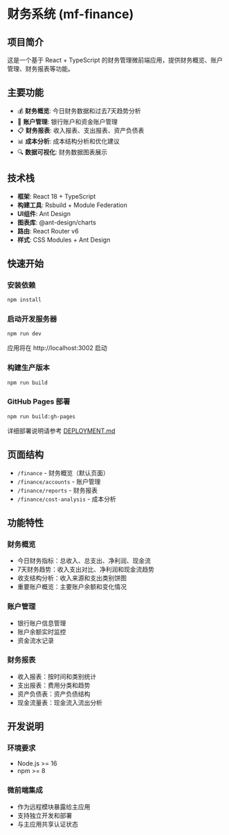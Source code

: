 # 财务系统 (mf-finance)

## 项目简介

这是一个基于 React + TypeScript 的财务管理微前端应用，提供财务概览、账户管理、财务报表等功能。

## 主要功能

- 💰 **财务概览**: 今日财务数据和过去7天趋势分析
- 🏦 **账户管理**: 银行账户和资金账户管理
- 📋 **财务报表**: 收入报表、支出报表、资产负债表
- 📊 **成本分析**: 成本结构分析和优化建议
- 🔍 **数据可视化**: 财务数据图表展示

## 技术栈

- **框架**: React 18 + TypeScript
- **构建工具**: Rsbuild + Module Federation
- **UI组件**: Ant Design
- **图表库**: @ant-design/charts
- **路由**: React Router v6
- **样式**: CSS Modules + Ant Design

## 快速开始

### 安装依赖
```bash
npm install
```

### 启动开发服务器
```bash
npm run dev
```

应用将在 http://localhost:3002 启动

### 构建生产版本
```bash
npm run build
```

### GitHub Pages 部署
```bash
npm run build:gh-pages
```

详细部署说明请参考 [DEPLOYMENT.md](./DEPLOYMENT.md)

## 页面结构

- `/finance` - 财务概览（默认页面）
- `/finance/accounts` - 账户管理
- `/finance/reports` - 财务报表
- `/finance/cost-analysis` - 成本分析

## 功能特性

### 财务概览
- 今日财务指标：总收入、总支出、净利润、现金流
- 7天财务趋势：收入支出对比、净利润和现金流趋势
- 收支结构分析：收入来源和支出类别饼图
- 重要账户概览：主要账户余额和变化情况

### 账户管理
- 银行账户信息管理
- 账户余额实时监控
- 资金流水记录

### 财务报表
- 收入报表：按时间和类别统计
- 支出报表：费用分类和趋势
- 资产负债表：资产负债结构
- 现金流量表：现金流入流出分析

## 开发说明

### 环境要求
- Node.js >= 16
- npm >= 8

### 微前端集成
- 作为远程模块暴露给主应用
- 支持独立开发和部署
- 与主应用共享认证状态
